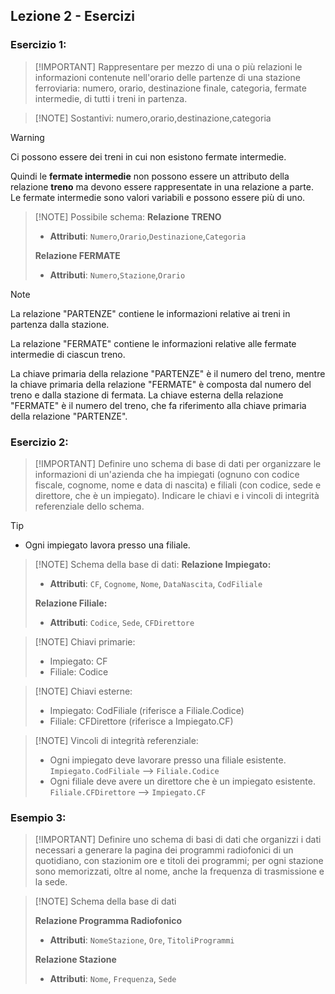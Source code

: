 ## Lezione 2 - Esercizi

### Esercizio 1:

> [!IMPORTANT] Rappresentare per mezzo di una o più relazioni le informazioni contenute nell'orario delle partenze di una stazione ferroviaria: numero, orario, destinazione finale, categoria, fermate intermedie, di tutti i treni in partenza.

>[!NOTE] Sostantivi: numero,orario,destinazione,categoria

>[!WARNING]
>Ci possono essere dei treni in cui non esistono fermate intermedie. 
>
>Quindi le **fermate intermedie** non possono essere un attributo della relazione **treno** ma devono essere rappresentate in una relazione a parte. Le fermate intermedie sono valori variabili e possono essere più di uno. 

>[!NOTE] Possibile schema:
>**Relazione TRENO**
>- **Attributi**: `Numero`,`Orario`,`Destinazione`,`Categoria`
>
>**Relazione FERMATE**
>- **Attributi**: `Numero`,`Stazione`,`Orario`




>[!NOTE]
> La relazione "PARTENZE" contiene le informazioni relative ai treni in partenza dalla stazione.
> 
> La relazione "FERMATE" contiene le informazioni relative alle fermate intermedie di ciascun treno. 
> 
> La chiave primaria della relazione "PARTENZE" è il numero del treno, mentre la chiave primaria della relazione "FERMATE" è composta dal numero del treno e dalla stazione di fermata. La chiave esterna della relazione "FERMATE" è il numero del treno, che fa riferimento alla chiave primaria della relazione "PARTENZE".


### Esercizio 2:
>[!IMPORTANT] Definire uno schema di base di dati per organizzare le informazioni di un'azienda che ha impiegati (ognuno con codice fiscale, cognome, nome e data di nascita) e filiali (con codice, sede e direttore, che è un impiegato).  Indicare le chiavi e i vincoli di integrità referenziale dello schema.

>[!TIP]
> - Ogni impiegato lavora presso una filiale.


>[!NOTE] Schema della base di dati:
> **Relazione Impiegato:**
> - **Attributi**: `CF`, `Cognome`, `Nome`, `DataNascita`, `CodFiliale`
> 
> **Relazione Filiale:**
> - **Attributi**: `Codice`, `Sede`, `CFDirettore`



> [!NOTE] Chiavi primarie:
> - Impiegato: CF 
> - Filiale: Codice

> [!NOTE] Chiavi esterne:
> - Impiegato: CodFiliale (riferisce a Filiale.Codice)
> - Filiale: CFDirettore (riferisce a Impiegato.CF)

> [!NOTE] Vincoli di integrità referenziale:
> - Ogni impiegato deve lavorare presso una filiale esistente. `Impiegato.CodFiliale` --> `Filiale.Codice`
> - Ogni filiale deve avere un direttore che è un impiegato esistente. `Filiale.CFDirettore` --> `Impiegato.CF`

### Esempio 3:

>[!IMPORTANT] Definire uno schema di basi di dati che organizzi i dati necessari a generare la pagina dei programmi radiofonici di un quotidiano, con stazionim ore e titoli dei programmi; per ogni stazione sono memorizzati, oltre al nome, anche la frequenza di trasmissione e la sede.

> [!NOTE] Schema della base di dati
> 
> **Relazione Programma Radiofonico**  
> - **Attributi**: `NomeStazione`, `Ore`, `TitoliProgrammi`  
> 
> **Relazione Stazione**  
> - **Attributi**: `Nome`, `Frequenza`, `Sede`